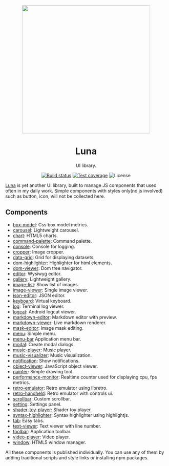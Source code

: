 <div align="center">
  <a href="https://luna.liriliri.io/" target="_blank">
    <img src="https://luna.liriliri.io/icon.png" width="400">
  </a>
</div>

<h1 align="center">Luna</h1>

<div align="center">

UI library.

[![Build status][ci-image]][ci-url]
[![Test coverage][codecov-image]][codecov-url]
![License][license-image]

</div>

[ci-image]: https://img.shields.io/github/actions/workflow/status/liriliri/luna/main.yml?branch=master&style=flat-square
[ci-url]: https://github.com/liriliri/luna/actions/workflows/main.yml
[codecov-image]: https://img.shields.io/codecov/c/github/liriliri/luna?style=flat-square
[codecov-url]: https://codecov.io/github/liriliri/luna?branch=master
[license-image]: https://img.shields.io/github/license/liriliri/luna?style=flat-square

[Luna](https://luna.liriliri.io/) is yet another UI library, built to manage JS components that used often in my daily work. Simple components with styles only(no js involved) such as button, icon, will not be collected here.

## Components

* [box-model](./src/box-model/README.md): Css box model metrics.
* [carousel](./src/carousel/README.md): Lightweight carousel.
* [chart](./src/chart/README.md): HTML5 charts.
* [command-palette](./src/command-palette/README.md): Command palette.
* [console](./src/console/README.md): Console for logging.
* [cropper](./src/cropper/README.md): Image cropper.
* [data-grid](./src/data-grid/README.md): Grid for displaying datasets.
* [dom-highlighter](./src/dom-highlighter/README.md): Highlighter for html elements.
* [dom-viewer](./src/dom-viewer/README.md): Dom tree navigator.
* [editor](./src/editor/README.md): Wysiwyg editor.
* [gallery](./src/gallery/README.md): Lightweight gallery.
* [image-list](./src/image-list/README.md): Show list of images.
* [image-viewer](./src/image-viewer/README.md): Single image viewer.
* [json-editor](./src/json-editor/README.md): JSON editor.
* [keyboard](./src/keyboard/README.md): Virtual keyboard.
* [log](./src/log/README.md): Terminal log viewer.
* [logcat](./src/logcat/README.md): Android logcat viewer.
* [markdown-editor](./src/markdown-editor/README.md): Markdown editor with preview.
* [markdown-viewer](./src/markdown-viewer/README.md): Live markdown renderer.
* [mask-editor](./src/mask-editor/README.md): Image mask editing.
* [menu](./src/menu/README.md): Simple menu.
* [menu-bar](./src/menu-bar/README.md) Application menu bar.
* [modal](./src/modal/README.md): Create modal dialogs.
* [music-player](./src/music-player/README.md): Music player.
* [music-visualizer](./src/music-visualizer/README.md): Music visualization.
* [notification](./src/notification/README.md): Show notifications.
* [object-viewer](./src/object-viewer/README.md): JavaScript object viewer.
* [painter](./src/painter/README.md): Simple drawing tool.
* [performance-monitor](./src/performance-monitor/README.md): Realtime counter used for displaying cpu, fps metrics.
* [retro-emulator](./src/retro-emulator/README.md): Retro emulator using libretro.
* [retro-handheld](./src/retro-handheld/README.md): Retro emulator with controls ui.
* [scrollbar](./src/scrollbar/README.md): Custom scrollbar.
* [setting](./src/setting/README.md): Settings panel.
* [shader-toy-player](./src/shader-toy-player/README.md): Shader toy player.
* [syntax-highlighter](./src/syntax-highlighter/README.md): Syntax highlighter using highlightjs.
* [tab](./src/tab/README.md): Easy tabs.
* [text-viewer](./src/text-viewer/README.md): Text viewer with line number.
* [toolbar](./src/toolbar/README.md): Application toolbar.
* [video-player](./src/video-player/README.md): Video player.
* [window](./src/window/README.md): HTML5 window manager.

All these components is published individually. You can use any of them by adding traditional scripts and style links or installing npm packages.
